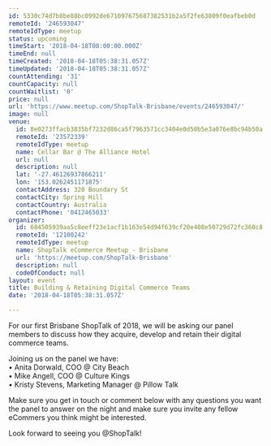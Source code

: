 ```yaml
---
id: 5330c74d7b8be88bc0992de671097675687382531b2a5f2fe63809f0eafbeb0d
remoteId: '246593047'
remoteIdType: meetup
status: upcoming
timeStart: '2018-04-18T08:00:00.000Z'
timeEnd: null
timeCreated: '2018-04-18T05:38:31.057Z'
timeUpdated: '2018-04-18T05:38:31.057Z'
countAttending: '31'
countCapacity: null
countWaitlist: '0'
price: null
url: 'https://www.meetup.com/ShopTalk-Brisbane/events/246593047/'
image: null
venue:
  id: 8e0273ffacb3835bf7232d86ca5f7963571cc3404e0d50b5e3a076e8bc94b50a
  remoteId: '23572339'
  remoteIdType: meetup
  name: Cellar Bar @ The Alliance Hotel
  url: null
  description: null
  lat: '-27.46126937866211'
  lon: '153.0262451171875'
  contactAddress: 320 Boundary St
  contactCity: Spring Hill
  contactCountry: Australia
  contactPhone: '0412465033'
organizer:
  id: 684505939aa5c8eeff23e1acf1b163e54d94f639cf20e408e50729d72fc360c8
  remoteId: '12100242'
  remoteIdType: meetup
  name: ShopTalk eCommerce Meetup - Brisbane
  url: 'https://meetup.com/ShopTalk-Brisbane'
  description: null
  codeOfConduct: null
layout: event
title: Building & Retaining Digital Commerce Teams
date: '2018-04-18T05:38:31.057Z'

---
```

<p>For our first Brisbane ShopTalk of 2018, we will be asking our panel members to discuss how they acquire, develop and retain their digital commerce teams.</p> <p>Joining us on the panel we have:<br/>• Anita Dorwald, COO @ City Beach<br/>• Mike Angell, COO @ Culture Kings<br/>• Kristy Stevens, Marketing Manager @ Pillow Talk</p> <p>Make sure you get in touch or comment below with any questions you want the panel to answer on the night and make sure you invite any fellow eCommers you think might be interested.</p> <p>Look forward to seeing you @ShopTalk!</p>
